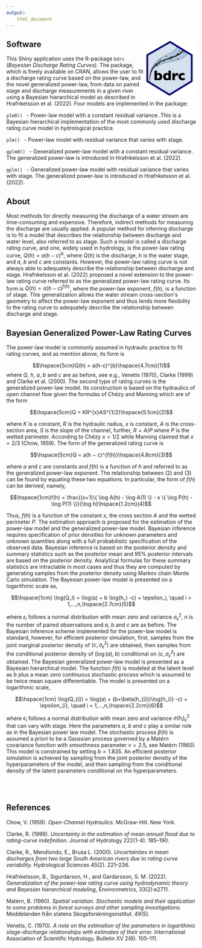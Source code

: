 ```yaml
---
output: 
    html_document
---
```




## Software <img src="www/logo.png" align="right" alt="" width="140" />

This Shiny application uses the R-package `bdrc` (*Bayesian Discharge Rating Curves*). The package, which is freely available on CRAN, allows the user to fit a discharge rating curve based on the power-law, and the novel generalized power-law, from data on paired stage and discharge measurements in a given river using a Bayesian hierarchical model as described in Hrafnkelsson et al. (2022). Four models are implemented in the package:

```plm0() ``` - Power-law model with a constant residual variance. This is a Bayesian hierarchical implementation of the most commonly used discharge rating curve model in hydrological practice. 

```plm() ``` - Power-law model with residual variance that varies with stage.

```gplm0() ``` - Generalized power-law model with a constant residual variance. The generalized power-law is introduced in Hrafnkelsson et al. (2022).

```gplm() ``` - Generalized power-law model with residual variance that varies with stage. The generalized power-law is introduced in Hrafnkelsson et al. (2022).


## About

Most methods for directly measuring the discharge of a water stream are time-consuming and expensive. Therefore, indirect methods for measuring the discharge are usually applied. A popular method for inferring discharge is to fit a model that describes the relationship between discharge and water level, also referred to as stage. Such a model is called a discharge rating curve, and one, widely used in hydrology, is the power-law rating curve, $Q(h)=a(h-c)^b$, where $Q(h)$ is the discharge, $h$ is the water stage, and $a$, $b$ and $c$ are constants. However, the power-law rating curve is not always able to adequately describe the relationship between discharge and stage. Hrafnkelsson et al. (2022) proposed a novel extension to the power-law rating curve referred to as the generalized power-law rating curve. Its form is $Q(h)=a(h-c)^{f(h)}$, where the power-law exponent, $f(h)$, is a function of stage. This generalization allows the water stream cross-section's geometry to affect the power-law exponent and thus lends more flexibility to the rating curve to adequately describe the relationship between discharge and stage.

## Bayesian Generalized Power-Law Rating Curves

The power-law model is commonly assumed in hydraulic practice to fit rating curves, and as mention above, its form is

$$\hspace{5cm}Q(h) = a(h-c)^{b}\hspace{4.7cm}(1)$$ 
where $Q$, $h$, $a$, $b$ and $c$ are as before, see e.g., Venetis (1970), Clarke (1999) and Clarke et al. (2000).
The second type of rating curves is the generalized power-law model. Its construction is based on the hydraulics of open channel flow given the formulas of Chézy and Manning which are of the form

$$\hspace{5cm}Q = KR^{x}AS^{1/2}\hspace{5.1cm}(2)$$ 

where $K$ is a constant, $R$ is the hydraulic radius, $x$ is constant, $A$ is the cross-section area, $S$ is the slope of the channel, further, $R = A/P$ where $P$ is the wetted perimeter. According to Chézy $x = 1/2$ while Manning claimed that $x = 2/3$ (Chow, 1959). The form of the generalized rating curve is

$$\hspace{5cm}Q = a(h − c)^{f(h)}\hspace{4.8cm}(3)$$ 

where $a$ and $c$ are constants and $f(h)$ is a function of $h$ and referred to as the generalized power-law exponent. The relationship between (2) and (3) can be found by equating these two equations. In particular, the form of $f(h)$ can be derived, namely,

$$\hspace{1cm}f(h) = \frac{(x+1)\{ \log A(h) - \log A(1) \}  - x \{ \log P(h) - \log P(1)  \}}{\log h}\hspace{1.2cm}(4)$$ 

Thus, $f(h)$ is a function of the constant $x$, the cross section $A$ and the wetted perimeter $P$.
The estimation approach is proposed for the estimation of the power-law model and the generalized power-law model. Bayesian inference requires specification of prior densities for unknown parameters and unknown quantities along with a full probabilistic specification of the observed data. Bayesian inference is based on the posterior density and summary statistics such as the posterior mean and 95% posterior intervals are based on the posterior density. Analytical formulas for these summary statistics are intractable in most cases and thus they are computed by generating samples from the posterior density using Markov chain Monte Carlo simulation. The Bayesian power-law model is presented on a logarithmic scale as,

$$\hspace{1cm} \log(Q_i) = \log(a) + b \log(h_i -c) + \epsilon_i, \quad i = 1,...,n,\hspace{2.7cm}(5)$$ 


where $\epsilon_i$ follows a normal distribution with mean zero and variance $\sigma_{\epsilon}^2$, $n$ is the number of paired observations and $a$, $b$ and $c$ are as before. The Bayesian inference scheme implemented for the power-law model is standard, however, for efficient posterior simulation, first, samples from the joint marginal posterior density of $(c, \sigma_{\epsilon}^2)$ are obtained, then samples from the conditional posterior density of $(\log(a), b)$ conditional on $(c, \sigma_{\epsilon}^2)$ are obtained.
The Bayesian generalized power-law model is presented as a Bayesian hierarchical model. The function $f(h)$ is modeled at the latent level as $b$ plus a mean zero continuous stochastic process which is assumed to be twice mean square differentiable. The model is presented on a logarithmic scale,

<!-- $$\hspace{1cm} \log(Q_i) = \log(a) + b \log(h_i -c) + \epsilon_i, \quad i = 1,...,n,\hspace{2.7cm}(5)$$  -->
$$\hspace{1cm} \log(Q_{i}) = \log(a) + (b+\beta(h_{i}))\log(h_{i} -c) + \epsilon_{i}, \quad i = 1,...,n,\hspace{2.2cm}(6)$$

where $\epsilon_i$ follows a normal distribution with mean zero and variance $\sigma(h_i)_{\epsilon}^2$ that can vary with stage. Here the parameters $a$, $b$ and $c$ play a similar role as in the Bayesian power law model. The stochastic process $\beta(h)$ is assumed a priori to be a Gaussian process governed by a Matérn covariance function with smoothness parameter $\nu = 2.5$, see Matérn (1960). This model is constrained by setting $b=1.835$. An efficient posterior simulation is achieved by sampling from the joint posterior density of the hyperparameters of the model, and then sampling from the conditional density of the latent parameters conditional on the hyperparameters.

<br />
<br />

## References

Chow, V. (1959). *Open-Channel Hydraulics*. McGraw-Hill. New York.

Clarke, R. (1999). *Uncertainty in the estimation of mean annual flood due to rating-curve indefinition.* Journal of Hydrology 222(1-4). 185–190.

Clarke, R., Mendiondo, E., Brusa L. (2000). *Uncertainties in mean discharges from two large South American rivers due to rating curve variability.* Hydrological Sciences 45(2). 221–236.

Hrafnkelsson, B., Sigurdarson, H., and Gardarsson, S. M. (2022). *Generalization of the power-law rating curve using hydrodynamic theory and Bayesian hierarchical modeling*, Environmetrics, 33(2):e2711.

Matérn, B. (1960). *Spatial variation. Stochastic models and their application to some problems in forest surveys and other sampling investigations.* Meddelanden från statens Skogsforskningsinstitut. 49(5).

Venetis, C. (1970). *A note on the estimation of the parameters in logarithmic stage-discharge relationships with estimates of their error.* International Association of Scientific Hydrology. Bulletin XV 2(6). 105–111. 



